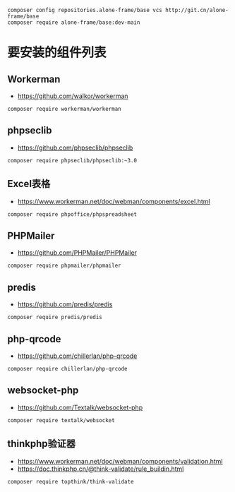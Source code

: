 ```text
composer config repositories.alone-frame/base vcs http://git.cn/alone-frame/base
composer require alone-frame/base:dev-main
```

# 要安装的组件列表

## Workerman

* https://github.com/walkor/workerman

```
composer require workerman/workerman
```

## phpseclib

* https://github.com/phpseclib/phpseclib

```
composer require phpseclib/phpseclib:~3.0
```

## Excel表格

* https://www.workerman.net/doc/webman/components/excel.html

```
composer require phpoffice/phpspreadsheet
```

## PHPMailer

* https://github.com/PHPMailer/PHPMailer

```
composer require phpmailer/phpmailer
```

## predis

* https://github.com/predis/predis

```
composer require predis/predis
```

## php-qrcode

* https://github.com/chillerlan/php-qrcode

```
composer require chillerlan/php-qrcode
```

## websocket-php

* https://github.com/Textalk/websocket-php

```
composer require textalk/websocket
```

## thinkphp验证器

* https://www.workerman.net/doc/webman/components/validation.html
* https://doc.thinkphp.cn/@think-validate/rule_buildin.html

```
composer require topthink/think-validate
```